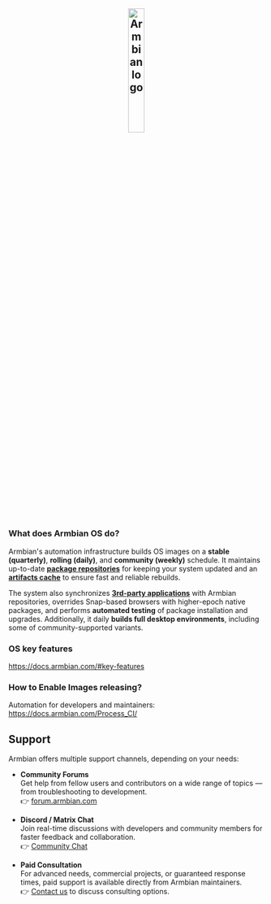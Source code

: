 <p align="center">
  <h2 align=center><a href="#">
  <img src=".github/logo.png" alt="Armbian logo" width="25%">
  </a>
<br><br>
</h2>

### What does Armbian OS do?

Armbian's automation infrastructure builds OS images on a **stable (quarterly)**, **rolling (daily)**, and **community (weekly)** schedule. It maintains up-to-date [**package repositories**](https://apt.armbian.com) for keeping your system updated and an [**artifacts cache**](https://github.com/orgs/armbian/packages) to ensure fast and reliable rebuilds. 

The system also synchronizes [**3rd-party applications**](external/) with Armbian repositories, overrides Snap-based browsers with higher-epoch native packages, and performs **automated testing** of package installation and upgrades. Additionally, it daily **builds full desktop environments**, including some of community-supported variants.

### OS key features

<https://docs.armbian.com/#key-features>

### How to Enable Images releasing?

Automation for developers and maintainers: <https://docs.armbian.com/Process_CI/>

<!--START_SECTION:data-section-->
<!--END_SECTION:data-section-->

## Support

Armbian offers multiple support channels, depending on your needs:

- **Community Forums**  
  Get help from fellow users and contributors on a wide range of topics — from troubleshooting to development.  
  👉 [forum.armbian.com](https://forum.armbian.com)

- **Discord / Matrix Chat**  
  Join real-time discussions with developers and community members for faster feedback and collaboration.  
  👉 [Community Chat](https://docs.armbian.com/Community_IRC/)

- **Paid Consultation**  
  For advanced needs, commercial projects, or guaranteed response times, paid support is available directly from Armbian maintainers.  
  👉 [Contact us](https://www.armbian.com/contact) to discuss consulting options.
